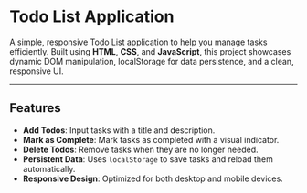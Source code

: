 # Todo List Application

A simple, responsive Todo List application to help you manage tasks efficiently. Built using **HTML**, **CSS**, and **JavaScript**, this project showcases dynamic DOM manipulation, localStorage for data persistence, and a clean, responsive UI.

---

## Features

- **Add Todos**: Input tasks with a title and description.
- **Mark as Complete**: Mark tasks as completed with a visual indicator.
- **Delete Todos**: Remove tasks when they are no longer needed.
- **Persistent Data**: Uses `localStorage` to save tasks and reload them automatically.
- **Responsive Design**: Optimized for both desktop and mobile devices.
